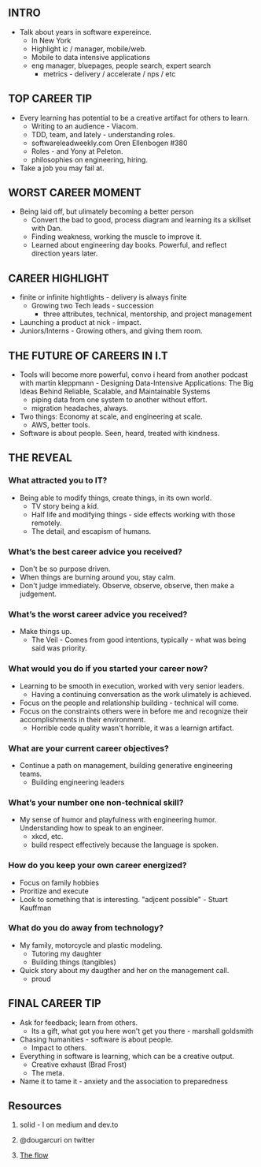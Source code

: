 ## INTRO
- Talk about years in software expereince.
    - In New York
    - Highlight ic / manager, mobile/web.
    - Mobile to data intensive applications
    - eng manager, bluepages, people search, expert search
        - metrics - delivery / accelerate / nps / etc

## TOP CAREER TIP
-  Every learning has potential to be a creative artifact for others to learn.
    - Writing to an audience - Viacom.
    - TDD, team, and lately - understanding roles.
    - softwareleadweekly.com Oren Ellenbogen #380
    - Roles - and Yony at Peleton.
    - philosophies on engineering, hiring.
- Take a job you may fail at.

## WORST CAREER MOMENT
- Being laid off, but ulimately becoming a better person
    - Convert the bad to good, process diagram and learning its a skillset with Dan.
    - Finding weakness, working the muscle to improve it.
    - Learned about engineering day books. Powerful, and reflect direction years later.

## CAREER HIGHLIGHT
- finite or infinite hightlights - delivery is always finite
    - Growing two Tech leads - succession 
        - three attributes, technical, mentorship, and project management
- Launching a product at nick - impact.
- Juniors/Interns - Growing others, and giving them room.

## THE FUTURE OF CAREERS IN I.T
- Tools will become more powerful, convo i heard from another podcast with martin kleppmann - Designing Data-Intensive Applications: The Big Ideas Behind Reliable, Scalable, and Maintainable Systems
    - piping data from one system to another without effort.
    - migration headaches, always.
- Two things: Economy at scale, and engineering at scale.
    - AWS, better tools.
- Software is about people. Seen, heard, treated with kindness.

## THE REVEAL

### What attracted you to IT?
- Being able to modify things, create things, in its own world.
    - TV story being a kid.
    - Half life and modifying things - side effects working with those remotely.
    - The detail, and escapism of humans.

### What’s the best career advice you received?
- Don't be so purpose driven.
- When things are burning around you, stay calm.
- Don't judge immediately. Observe, observe, observe, then make a judgement.

### What’s the worst career advice you received?
- Make things up.
    - The Veil - Comes from good intentions, typically - what was being said was priority.

### What would you do if you started your career now?
- Learning to be smooth in execution, worked with very senior leaders.
    - Having a continuing conversation as the work ulimately is achieved.
- Focus on the people and relationship building - technical will come.
- Focus on the constraints others were in before me and recognize their accomplishments in their environment.
    - Horrible code quality wasn't horrible, it was a learnign artifact.

### What are your current career objectives?
- Continue a path on management, building generative engineering teams.
    - Building engineering leaders

### What’s your number one non-technical skill?
- My sense of humor and playfulness with engineering humor. Understanding how to speak to an engineer.
    - xkcd, etc.
    - build respect effectively because the language is spoken.

### How do you keep your own career energized?
- Focus on family hobbies
- Proritize and execute
- Look to something that is interesting. "adjcent possible" - Stuart Kauffman 

### What do you do away from technology?
- My family, motorcycle and plastic modeling.
    - Tutoring my daughter
    - Building things (tangibles)
- Quick story about my daugther and her on the management call.
    - proud

## FINAL CAREER TIP
- Ask for feedback; learn from others.
    - Its a gift, what got you here won't get you there - marshall goldsmith
- Chasing humanities - software is about people. 
    - Impact to others.
- Everything in software is learning, which can be a creative output.
    - Creative exhaust (Brad Frost)
    - The meta.
- Name it to tame it - anxiety and the association to preparedness

## Resources

1. solid - I on medium and dev.to
1. @dougarcuri on twitter

1. [The flow](http://itcareerenergizer.com/flow/)
